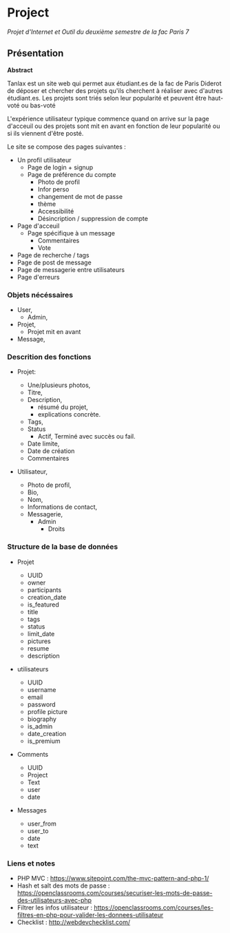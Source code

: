 # Project

*Projet d'Internet et Outil du deuxième semestre de la fac Paris 7*

## Présentation

**Abstract**

Tanlax est un site web qui permet aux étudiant.es de la fac de Paris Diderot de déposer et chercher des projets qu'ils cherchent à réaliser avec d'autres étudiant.es. Les projets sont triés selon leur popularité et peuvent être haut-voté ou bas-voté

L'expérience utilisateur typique commence quand on arrive sur la page d'acceuil ou des projets sont mit en avant en fonction de leur popularité ou si ils viennent d'être posté.

Le site se compose des pages suivantes :
- Un profil utilisateur
    - Page de login + signup
    - Page de préférence du compte
        - Photo de profil
        - Infor perso
        - changement de mot de passe
        - thème
        - Accessibilité
        - Désincription / suppression de compte
- Page d'acceuil
    - Page spécifique à un message
        - Commentaires
        - Vote
- Page de recherche / tags
- Page de post de message
- Page de messagerie entre utilisateurs
- Page d'erreurs

### Objets nécéssaires

- User,
    - Admin,
- Projet,
    - Projet mit en avant
- Message,

### Descrition des fonctions

- Projet:
    - Une/plusieurs photos,
    - Titre,
    - Description,
        - résumé du projet,
        - explications concrète.
    - Tags,
    - Status
        - Actif, Terminé avec succès ou fail.
    - Date limite,
    - Date de création
    - Commentaires

- Utilisateur,
    - Photo de profil,
    - Bio,
    - Nom,
    - Informations de contact,
    - Messagerie,
        - Admin
            - Droits


### Structure de la base de données

- Projet
    - UUID
    - owner
    - participants
    - creation_date
    - is_featured
    - title
    - tags
    - status
    - limit_date
    - pictures
    - resume
    - description

- utilisateurs
    - UUID
    - username
    - email
    - password
    - profile picture
    - biography
    - is_admin
    - date_creation
    - is_premium

- Comments
    - UUID
    - Project
    - Text
    - user
    - date

- Messages
    - user_from
    - user_to
    - date
    - text

### Liens et notes

- PHP MVC : https://www.sitepoint.com/the-mvc-pattern-and-php-1/
- Hash et salt des mots de passe : https://openclassrooms.com/courses/securiser-les-mots-de-passe-des-utilisateurs-avec-php
- Filtrer les infos utilisateur : https://openclassrooms.com/courses/les-filtres-en-php-pour-valider-les-donnees-utilisateur
- Checklist : http://webdevchecklist.com/
